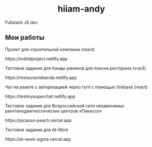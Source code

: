 <h1 align="center">hiiam-andy</h1>
<p>Fullstack JS dev</p>
<h2>Мои работы</h2>
<div>
  Проект для строительной компании (react)
<p>https://evklidproject.netlify.app</p>
</div>

<div>
  Тестовое задание для банды умников для поиска ресторана (vue3)
<p>https://restaurantsbanda.netlify.app</p>
</div>

<div>
  Чат на реакте с авторизацией через гугл с помощью firebase (react)
<p>https://testmysuperchat.netlify.app</p>
</div>

<div>
  Тестовое задание для Всероссийской сети независимых рентгенодиагностических центров «Пикассо»
<p>https://picasso-peach.vercel.app</p>
</div>

<div>
  Тестовое задание для At-Work
<p>https://at-work-sigma.vercel.app</p>
</div>
